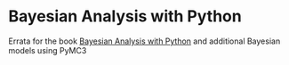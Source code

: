 # Bayesian Analysis with Python

Errata for the book [Bayesian Analysis with Python](https://www.packtpub.com/big-data-and-business-intelligence/bayesian-analysis-python) and additional Bayesian models using PyMC3
